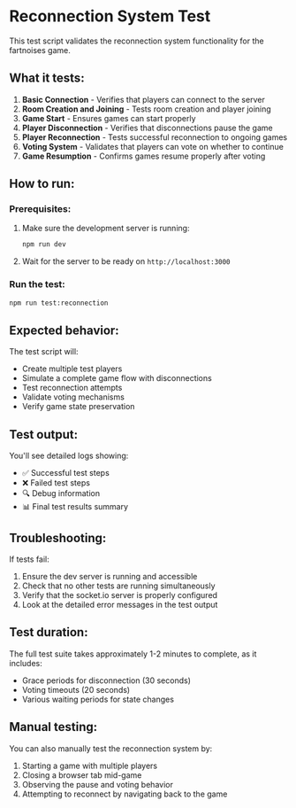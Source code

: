 # Reconnection System Test

This test script validates the reconnection system functionality for the fartnoises game.

## What it tests:

1. **Basic Connection** - Verifies that players can connect to the server
2. **Room Creation and Joining** - Tests room creation and player joining
3. **Game Start** - Ensures games can start properly
4. **Player Disconnection** - Verifies that disconnections pause the game
5. **Player Reconnection** - Tests successful reconnection to ongoing games
6. **Voting System** - Validates that players can vote on whether to continue
7. **Game Resumption** - Confirms games resume properly after voting

## How to run:

### Prerequisites:

1. Make sure the development server is running:

   ```bash
   npm run dev
   ```

2. Wait for the server to be ready on `http://localhost:3000`

### Run the test:

```bash
npm run test:reconnection
```

## Expected behavior:

The test script will:

- Create multiple test players
- Simulate a complete game flow with disconnections
- Test reconnection attempts
- Validate voting mechanisms
- Verify game state preservation

## Test output:

You'll see detailed logs showing:

- ✅ Successful test steps
- ❌ Failed test steps
- 🔍 Debug information
- 📊 Final test results summary

## Troubleshooting:

If tests fail:

1. Ensure the dev server is running and accessible
2. Check that no other tests are running simultaneously
3. Verify that the socket.io server is properly configured
4. Look at the detailed error messages in the test output

## Test duration:

The full test suite takes approximately 1-2 minutes to complete, as it includes:

- Grace periods for disconnection (30 seconds)
- Voting timeouts (20 seconds)
- Various waiting periods for state changes

## Manual testing:

You can also manually test the reconnection system by:

1. Starting a game with multiple players
2. Closing a browser tab mid-game
3. Observing the pause and voting behavior
4. Attempting to reconnect by navigating back to the game
